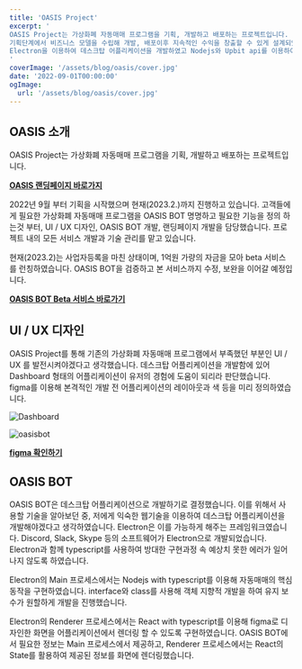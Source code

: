 ```yaml
---
title: 'OASIS Project'
excerpt: '
OASIS Project는 가상화폐 자동매매 프로그램을 기획, 개발하고 배포하는 프로젝트입니다. 
기획단계에서 비즈니스 모델을 수립해 개발, 배포이후 지속적인 수익을 창출할 수 있게 설계되었습니다. 
Electron을 이용하여 데스크탑 어플리케이션을 개발하였고 Nodejs와 Upbit api를 이용하여 가상화폐 자동매매를, React를 이용하여 Frontend를 구현하였습니다.
'
coverImage: '/assets/blog/oasis/cover.jpg'
date: '2022-09-01T00:00:00'
ogImage:
  url: '/assets/blog/oasis/cover.jpg'
---
```


## OASIS 소개

OASIS Project는 가상화폐 자동매매 프로그램을 기획, 개발하고 배포하는 프로젝트입니다.

**[OASIS 랜딩페이지 바로가지](http://oasisbot24.com)**

2022년 9월 부터 기획을 시작했으며 현재(2023.2.)까지 진행하고 있습니다. 고객들에게 필요한 가상화폐 자동매매 프로그램을 OASIS BOT 명명하고 필요한 기능을 정의 하는것 부터, UI / UX 디자인, OASIS BOT 개발, 랜딩페이지 개발을 담당했습니다. 프로젝트 내의 모든 서비스 개발과 기술 관리를 맡고 있습니다.

현재(2023.2)는 사업자등록을 마친 상태이며, 1억원 가량의 자금을 모아 beta 서비스를 런칭하였습니다. OASIS BOT을 검증하고 본 서비스까지 수정, 보완을 이어갈 예정입니다.

**[OASIS BOT Beta 서비스 바로가기](https://github.com/DeveloperRyou/oasis/releases/)**

## UI / UX 디자인

OASIS Project를 통해 기존의 가상화폐 자동매매 프로그램에서 부족했던 부분인 UI / UX 를 발전시켜야겠다고 생각했습니다. 데스크탑 어플리케이션을 개발함에 있어 Dashboard 형태의 어플리케이션이 유저의 경험에 도움이 되리라 판단했습니다. figma를 이용해 본격적인 개발 전 어플리케이션의 레이아웃과 색 등을 미리 정의하였습니다.

![Dashboard](https://developerryou.github.io/portfolio/assets/blog/oasis/dashboard.png)

![oasisbot](https://developerryou.github.io/portfolio/assets/blog/oasis/oasisbot.png)

**[figma 확인하기](https://www.figma.com/file/XQozaVMLzNJ5LxA8byEkqO/Trade-Bot?node-id=1%3A1096&t=OPtk0MpLLQTDUT7e-1)**

## OASIS BOT

OASIS BOT은 데스크탑 어플리케이션으로 개발하기로 결정했습니다. 이를 위해서 사용할 기술을 알아보던 중, 저에게 익숙한 웹기술을 이용하여 데스크탑 어플리케이션을 개발해야겠다고 생각하였습니다. Electron은 이를 가능하게 해주는 프레임워크였습니다. Discord, Slack, Skype 등의 소프트웨어가 Electron으로 개발되었습니다. Electron과 함께 typescript를 사용하여 방대한 구현과정 속 예상치 못한 에러가 일어나지 않도록 하였습니다.

Electron의 Main 프로세스에서는 Nodejs with typescript를 이용해 자동매매의 핵심 동작을 구현하였습니다. interface와 class를 사용해 객체 지향적 개발을 하여 유지 보수가 원할하게 개발을 진행했습니다.

Electron의 Renderer 프로세스에서는 React with typescript를 이용해 figma로 디자인한 화면을 어플리케이션에서 렌더링 할 수 있도록 구현하였습니다. OASIS BOT에서 필요한 정보는 Main 프로세스에서 제공하고, Renderer 프로세스에서는 React의 State를 활용하여 제공된 정보를 화면에 렌더링했습니다.

